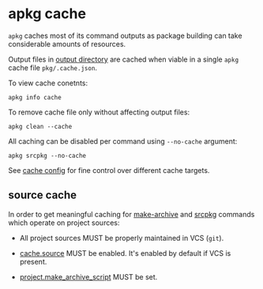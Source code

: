 # apkg cache

`apkg` caches most of its command outputs as package
building can take considerable amounts of resources.

Output files in [output directory](intro.md#output) are cached when viable in a single `apkg` cache file `pkg/.cache.json`.

To view cache conetnts:

```
apkg info cache
```

To remove cache file only without affecting output files:

```
apkg clean --cache
```

All caching can be disabled per command using `--no-cache` argument:

```
apkg srcpkg --no-cache
```

See [cache config](config.md#cache) for fine control over different cache targets.


## source cache

In order to get meaningful caching for [make-archive](commands.md#make-archive)
and [srcpkg](commands.md#srcpkg) commands which operate on project sources:

* All project sources MUST be properly maintained in VCS (`git`).

* [cache.source](config.md#cachesource) MUST be enabled. It's enabled by default
  if VCS is present.

* [project.make_archive_script](config.md#projectmake_archive_script) MUST be set.
